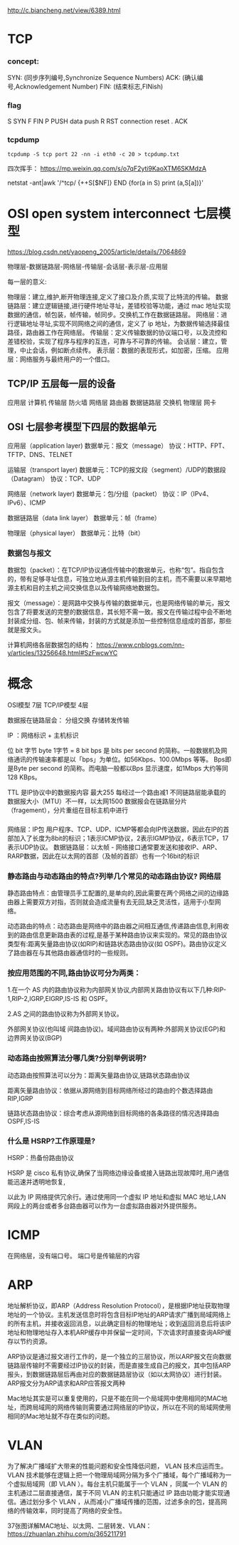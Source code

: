 

http://c.biancheng.net/view/6389.html


# TCP
### concept:
SYN: (同步序列编号,Synchronize Sequence Numbers)
ACK: (确认编号,Acknowledgement Number)
FIN: (结束标志,FINish)

### flag
S SYN
F FIN
P PUSH data push
R RST connection reset
. ACK

### tcpdump
```
tcpdump -S tcp port 22 -nn -i eth0 -c 20 > tcpdump.txt
```
四次挥手：
https://mp.weixin.qq.com/s/o7qF2yti9KaoXTM6SKMdzA

netstat -ant|awk '/^tcp/ {++S[$NF]} END {for(a in S) print (a,S[a])}'



# OSI open system interconnect 七层模型
https://blog.csdn.net/yaopeng_2005/article/details/7064869

物理层-数据链路层-网络层-传输层-会话层-表示层-应用层

每一层的意义:

物理层：建立,维护,断开物理连接,定义了接口及介质,实现了比特流的传输。
数据链路层：建立逻辑链接,进行硬件地址寻址，差错校验等功能，通过 mac 地址实现数据的通信，帧包装，帧传输，帧同步。交换机工作在数据链路层。
网络层：进行逻辑地址寻址,实现不同网络之间的通信，定义了 ip 地址，为数据传输选择最佳路径，路由器工作在网络层。
传输层：定义传输数据的协议端口号，以及流控和差错校验，实现了程序与程序的互连，可靠与不可靠的传输。
会话层：建立，管理，中止会话，例如断点续传。
表示层：数据的表现形式，如加密，压缩。
应用层：网络服务与最终用户的一个借口。


## TCP/IP 五层每一层的设备

应用层 计算机
传输层 防火墙
网络层 路由器
数据链路层 交换机
物理层 网卡


## OSI 七层参考模型下四层的数据单元

应用层（application layer)
数据单元：报文（message）
协议：HTTP、FPT、TFTP、DNS、TELNET

运输层（transport layer)
数据单元：TCP的报文段（segment）/UDP的数据段（Datagram）
协议：TCP、UDP

网络层（network layer)
数据单元：包/分组（packet）
协议：IP（IPv4、IPv6）、ICMP

数据链路层（data link layer）
数据单元：帧（frame）

物理层（physical layer）
数据单元：比特（bit）




### 数据包与报文
数据包（packet）：在TCP/IP协议通信传输中的数据单元，也称“包”。指自包含的，带有足够寻址信息，可独立地从源主机传输到目的主机，而不需要以来早期地源主机和目的主机之间交换信息以及传输网络地数据包。

报文（message）：是网路中交换与传输的数据单元，也是网络传输的单元，报文包含了将要发送的完整的数据信息，其长短不需一致。报文在传输过程中会不断地封装成分组、包、帧来传输，封装的方式就是添加一些控制信息组成的首部，那些就是报文头。


计算机网络各层数据包的结构：
https://www.cnblogs.com/nn-y/articles/13256648.html#SzFwcwYC

# 概念

OSI模型 7层
TCP/IP模型 4层

数据报在链路层会：
分组交换
存储转发传输


IP ：网络标识 + 主机标识

位 bit
字节 byte
1字节 = 8 bit
bps 是 bits per second 的简称。一般数据机及网络通讯的传输速率都是以「bps」为单位。如56Kbps、100.0Mbps 等等。
Bps即是Byte per second 的简称。而电脑一般都以Bps 显示速度，如1Mbps 大约等同 128 KBps。

TTL 是IP协议中的数据报内容 最大255 每经过一个路由减1
不同链路层能承载的数据报大小（MTU）不一样，以太网1500
数据报会在链路层分片（fragement），分片重组在目标主机中进行

### 
网络层：IP包 用户程序、TCP、UDP、ICMP等都会向IP传送数据，因此在IP的首部加入了长度为8bit的标识；1表示ICMP协议，2表示IGMP协议，6表示TCP，17表示UDP协议。
数据链路层：以太帧 - 网络接口通常要发送和接收IP、ARP、RARP数据，因此在以太网的首部（及帧的首部）也有一个16bit的标识


### 静态路由与动态路由的特点?列举几个常见的动态路由协议? 网络层

静态路由特点：由管理员手工配置的,是单向的,因此需要在两个网络之间的边缘路由器上需要双方对指，否则就会造成流量有去无回,缺乏灵活性，适用于小型网络。

动态路由的特点：动态路由是网络中的路由器之间相互通信,传递路由信息,利用收到的路由信息更新路由表的过程,是基于某种路由协议来实现的。常见的路由协议类型有:距离矢量路由协议(如RIP)和链路状态路由协议(如 OSPF)。路由协议定义了路由器在与其他路由器通信时的一些规则。



### 按应用范围的不同,路由协议可分为两类：

1.在一个 AS 内的路由协议称为内部网关协议,内部网关路由协议有以下几种:RIP-1,RIP-2,IGRP,EIGRP,IS-IS 和 OSPF。

2.AS 之间的路由协议称为外部网关协议。

外部网关协议(也叫域 间路由协议)。域间路由协议有两种:外部网关协议(EGP)和边界网关协议(BGP)

### 动态路由按照算法分哪几类?分别举例说明?

动态路由按照算法可以分为：距离矢量路由协议,链路状态路由协议

距离矢量路由协议：依据从源网络到目标网络所经过的路由的个数选择路由 RIP,IGRP

链路状态路由协议：综合考虑从源网络到目标网络的各条路径的情况选择路由 OSPF,IS-IS

### 什么是 HSRP?工作原理是?

HSRP：热备份路由协议

HSRP 是 cisco 私有协议,确保了当网络边缘设备或接入链路出现故障时,用户通信能迅速并透明地恢复,

以此为 IP 网络提供冗余行。通过使用同一个虚拟 IP 地址和虚拟 MAC 地址,LAN 网段上的两台或者多台路由器可以作为一台虚拟路由器对外提供服务。


# ICMP
在网络层，没有端口号。 端口号是传输层的内容

# ARP
地址解析协议，即ARP（Address Resolution Protocol），是根据IP地址获取物理地址的一个协议。主机发送信息时将包含目标IP地址的ARP请求广播到局域网络上的所有主机，并接收返回消息，以此确定目标的物理地址；收到返回消息后将该IP地址和物理地址存入本机ARP缓存中并保留一定时间，下次请求时直接查询ARP缓存以节约资源。

ARP协议是通过报文进行工作的，是一个独立的三层协议，所以ARP报文在向数据链路层传输时不需要经过IP协议的封装，而是直接生成自己的报文，其中包括ARP报头，到数据链路层后再由对应的数据链路层协议（如以太网协议）进行封装。ARP报文分为ARP请求和ARP应答报文两种

Mac地址其实是可以重复使用的，只是不能在同一个局域网中使用相同的MAC地址，而跨局域网的网络传输则需要通过网络层的IP协议，所以在不同的局域网使用相同的Mac地址就不存在类似的问题。

# VLAN

为了解决广播域扩大带来的性能问题和安全性降低问题， VLAN 技术应运而生。 VLAN 技术能够在逻辑上把一个物理局域网分隔为多个广播域，每个广播域称为一个虚拟局域网（即 VLAN ）。每台主机只能属于一个 VLAN ，同属一个 VLAN 的主机通过二层直接通信，属于不同 VLAN 的主机只能通过 IP 路由功能才能实现通信。通过划分多个 VLAN ，从而减小广播域传播的范围，过滤多余的包，提高网络的传输效率，同时提高了网络的安全性。

37张图详解MAC地址、以太网、二层转发、VLAN：
https://zhuanlan.zhihu.com/p/365211791

